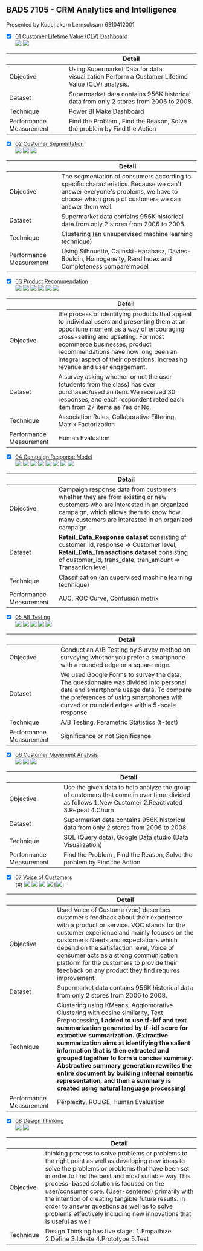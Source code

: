 ## BADS 7105 - CRM Analytics and Intelligence  
Presented by Kodchakorn Lernsuksarn 6310412001  
  
- [x] [01 Customer Lifetime Value (CLV) Dashboard](./01%20Customer%20Lifetime%20Value%20(CLV)%20Dashboard)  
[![](https://img.shields.io/badge/-Power--BI-blue)](#) [![](https://img.shields.io/badge/-Dashboard-green)](#)  
  
|  | Detail |
| --- | --- |
| Objective | Using Supermarket Data for data visualization Perform a Customer Lifetime Value (CLV) analysis. |
| Dataset | Supermarket data  contains 956K historical data from only 2 stores from 2006 to 2008. |
| Technique | Power BI Make Dashboard  |
| Performance Measurement | Find the Problem , Find the Reason, Solve the problem by Find the Action |
  
- [x] [02 Customer Segmentation](./02%20Customer%20Segmentation)  
[![](https://img.shields.io/badge/-Python-blue)](#) [![](https://img.shields.io/badge/-Google--Colab-blue)](#) [![](https://img.shields.io/badge/-K--Means-green)](#) 
  
|  | Detail |
| --- | --- |
| Objective | The segmentation of consumers according to specific characteristics. Because we can't answer everyone's problems, we have to choose which group of customers we can answer them well. |
| Dataset | Supermarket data  contains 956K historical data from only 2 stores from 2006 to 2008. |
| Technique |  Clustering (an unsupervised machine learning technique) |
| Performance Measurement | Using Silhouette,	Calinski-Harabasz,	Davies-Bouldin,	Homogeneity,	Rand Index and	Completeness compare model|
  
- [x] [03 Product Recommendation](./03%20Product%20Recommendation)  
 [![](https://img.shields.io/badge/-Survey-blue)](#) [![](https://img.shields.io/badge/-Python-blue)](#) [![](https://img.shields.io/badge/-Google--Colab-blue)](#) [![](https://img.shields.io/badge/-Market--Basket-green)](#) [![](https://img.shields.io/badge/-Matrix--Factorization-green)](#) [![](https://img.shields.io/badge/-Collaborative--Filtering-green)](#)  
   
|  | Detail |
| --- | --- |
| Objective | the process of identifying products that appeal to individual users and presenting them at an opportune moment as a way of encouraging cross-selling and upselling. For most ecommerce businesses, product recommendations have now long been an integral aspect of their operations, increasing revenue and user engagement. |
| Dataset | A survey asking whether or not the user (students from the class) has ever purchased/used an item. We received 30 responses, and each respondent rated each item from 27 items as Yes or No.  |
| Technique | Association Rules, Collaborative Filtering, Matrix Factorization |
| Performance Measurement | Human Evaluation |
  
- [x] [04 Campaign Response Model](./04%20Campaign%20Response%20Model)  
[![](https://img.shields.io/badge/-Google--Colab-blue)](#) [![](https://img.shields.io/badge/-Python-blue)](#) [![](https://img.shields.io/badge/-Classification-green)](#) [![](https://img.shields.io/badge/-Logistic--Regression-green)](#) [![](https://img.shields.io/badge/-XGBoost-green)](#) [![](https://img.shields.io/badge/-SMOTE-orange)](#) [![](https://img.shields.io/badge/-GridsearchCV-orange)](#) [![](https://img.shields.io/badge/-RFM-orange)](#)  
  
|  | Detail |
| --- | --- |
| Objective | Campaign response data from customers whether they are from existing or new customers who are interested in an organized campaign, which allows them to know how many customers are interested in an organized campaign.  |
| Dataset | **Retail_Data_Response dataset** consisting of customer_id, response => Customer level, **Retail_Data_Transactions dataset** consisting of customer_id, trans_date, tran_amount => Transaction level. |
| Technique | Classification (an supervised machine learning technique) |
| Performance Measurement | AUC, ROC Curve, Confusion metrix |
  
- [x] [05 AB Testing](./05%20AB%20Testing)  
[![](https://img.shields.io/badge/-Survey-blue)](#) [![](https://img.shields.io/badge/-SPSS-blue)](#) [![](https://img.shields.io/badge/-Excel-blue)](#) [![](https://img.shields.io/badge/-Presentation-blue)](#) [![](https://img.shields.io/badge/-A/B--Testing-green)](#)  
  
|  | Detail |
| --- | --- |
| Objective | Conduct an A/B Testing by Survey method on surveying whether you prefer a smartphone with a rounded edge or a square edge. |
| Dataset | We used Google Forms to survey the data. The questionnaire was divided into personal data and smartphone usage data. To compare the preferences of using smartphones with curved or rounded edges with a 5-scale response.   |
| Technique | A/B Testing, Parametric Statistics (t-test) |
| Performance Measurement | Significance or not Significance |
  
- [x] [06 Customer Movement Analysis](./06%20Customer%20Movement%20Analysis)  
[![](https://img.shields.io/badge/-SQL-blue)](#) [![](https://img.shields.io/badge/-BigQuery-blue)](#) [![](https://img.shields.io/badge/-Google--Data--Studio-blue)](#)  
  
|  | Detail |
| --- | --- |
| Objective | Use the given data to help analyze the group of customers that come in over time. divided as follows 1.New Customer 2.Reactivated 3.Repeat 4.Churn |
| Dataset | Supermarket data  contains 956K historical data from only 2 stores from 2006 to 2008. |
| Technique | SQL (Query data), Google Data studio (Data Visualization) |
| Performance Measurement | Find the Problem , Find the Reason, Solve the problem by Find the Action |
  
- [x] [07 Voice of Customers](./07%20Voice%20of%20Customers)  
(#) [![](https://img.shields.io/badge/-Python-blue)](#) [![](https://img.shields.io/badge/-Google--Colab-blue)](#) [![](https://img.shields.io/badge/-NLP-green)](#) [![](https://img.shields.io/badge/-Text--processing-green)](#) [![](https://img.shields.io/badge/-Text--Summarization-green)]  
  
|  | Detail |
| --- | --- |
| Objective | Used Voice of Custome (voc) describes customer’s feedback about their experience with a product or service. VOC stands for the customer experience and mainly focuses on the customer’s Needs and expectations which depend on the satisfaction level, Voice of consumer acts as a strong communication platform for the customers to provide their feedback on any product they find requires improvement. |
| Dataset | Supermarket data  contains 956K historical data from only 2 stores from 2006 to 2008. |
| Technique | Clustering using KMeans, Agglomorative Clustering with cosine similarity, Text Preprocessing, **I added to use tf-idf and text summarization generated by tf-idf score for extractive summarization. (Extractive summarization aims at identifying the salient information that is then extracted and grouped together to form a concise summary. Abstractive summary generation rewrites the entire document by building internal semantic representation, and then a summary is created using natural language processing)**  |
| Performance Measurement | Perplexity, ROUGE,  Human Evaluation |
  
- [x] [08 Design Thinking](./08%20Design%20Thinking)  
[![](https://img.shields.io/badge/-Presentation-blue)](#) [![](https://img.shields.io/badge/-Design--thinking-green)](#)  
  
|  | Detail |
| --- | --- |
| Objective | thinking process to solve problems or problems to the right point as well as developing new ideas to solve the problems or problems that have been set in order to find the best and most suitable way This process-based solution is focused on the user/consumer core. (User-centered) primarily with the intention of creating tangible future results. in order to answer questions as well as to solve problems effectively including new innovations that is useful as well |
| Technique | Design Thinking has five stage. 1.Empathize 2.Define 3.Ideate 4.Prototype 5.Test |
  
